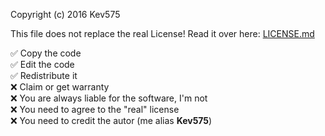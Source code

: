 Copyright (c) 2016 Kev575  
  
This file does not replace the real License! Read it over here: [LICENSE.md](https://github.com/Kev575/KevsPermissions/blob/master/LICENSE)  
  
:white_check_mark: Copy the code  
:white_check_mark: Edit the code  
:white_check_mark: Redistribute it  
:x: Claim or get warranty  
:x: You are always liable for the software, I'm not  
:x: You need to agree to the "real" license  
:x: You need to credit the autor (me alias **Kev575**)
